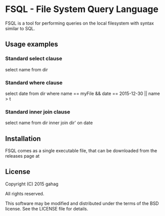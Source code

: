 # FSQL - File System Query Language

FSQL is a tool for performing queries on the local filesystem
with syntax similar to SQL.

## Usage examples
### Standard select clause
  select name from dir

### Standard where clause
  select date from dir where name == myFile && date == 2015-12-30 || name > t

### Standard inner join clause
  select name from dir inner join dir' on date

## Installation

FSQL comes as a single executable file, that can be downloaded from the releases
page at 

## License

Copyright (C) 2015 gahag

All rights reserved.

This software may be modified and distributed under the terms
of the BSD license. See the LICENSE file for details.
